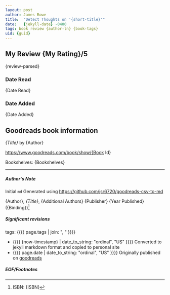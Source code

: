 ```yaml
---
layout: post
author: James Rowe
title:  "Detect Thoughts on '{short-title}'"
date:   {jekyll-date} -0400
tags: book review {author-ln} {book-tags}
uid: {guid}
---
```


<!-- highly dependent on how you personally use jekyll templates, and how you want this to show up -->
<!-- escape any jekyll keys with double brackets -->

## My Review {My Rating}/5

{review-parsed}

### Date Read
{Date Read}

### Date Added
{Date Added}

## Goodreads book information

*{Title}* by {Author}

https://www.goodreads.com/book/show/{Book Id}

Bookshelves: {Bookshelves}

---

##### Author's Note

Initial `md` Generated using https://github.com/jsr6720/goodreads-csv-to-md

{Author}, *{Title}*, {Additional Authors} {Publisher} {Year Published} ({Binding})[^1]

##### Significant revisions

tags: {{{{ page.tags | join: ", " }}}} <!-- todo move this somewhere -->

- {{{{ {now-timestamp} | date_to_string: "ordinal", "US" }}}} Converted to jekyll markdown format and copied to personal site
- {{{{ page.date | date_to_string: "ordinal", "US" }}}} Originally published on [goodreads](https://www.goodreads.com)

##### EOF/Footnotes

[^1]: ISBN: {ISBN}